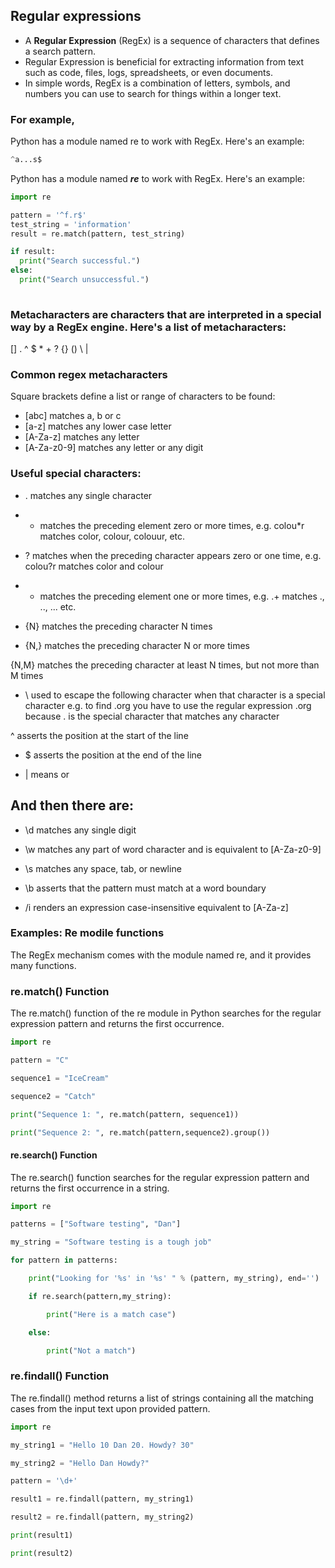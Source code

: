 ## Regular expressions

- A __Regular Expression__ (RegEx) is a sequence of characters that defines a search pattern. 
-  Regular Expression is beneficial for extracting information from text such as code, files, logs, spreadsheets, or even documents. 
- In simple words, RegEx is a combination of letters, symbols, and numbers you can use to search for things within a longer text. 
### For example,
Python has a module named re to work with RegEx. Here's an example:
```python
^a...s$
```

Python has a module named **_re_** to work with RegEx. Here's an example:

```python
import re

pattern = '^f.r$'
test_string = 'information'
result = re.match(pattern, test_string)

if result:
  print("Search successful.")
else:
  print("Search unsuccessful.")	
  
```
### Metacharacters are characters that are interpreted in a special way by a RegEx engine. Here's a list of metacharacters:

[] . ^ $ * + ? {} () \ |

### Common regex metacharacters
Square brackets define a list or range of characters to be found:

- [abc] matches a, b or c
- [a-z] matches any lower case letter
- [A-Za-z] matches any letter
- [A-Za-z0-9] matches any letter or any digit

### Useful special characters:

- . matches any single character

- * matches the preceding element zero or more times, e.g. colou*r matches color, colour, colouur, etc.

- ? matches when the preceding character appears zero or one time, e.g. colou?r matches color and colour

- + matches the preceding element one or more times, e.g. .+ matches ., .., ... etc.

- {N} matches the preceding character N times

- {N,} matches the preceding character N or more times

{N,M} matches the preceding character at least N times, but not more than M times

- \ used to escape the following character when that character is a special character e.g. to find .org you have to use the regular expression \.org because . is the special character that matches any character

^ asserts the position at the start of the line

- $ asserts the position at the end of the line

- | means or

## And then there are:

- \d matches any single digit

- \w matches any part of word character and is equivalent to [A-Za-z0-9]

- \s matches any space, tab, or newline

- \b asserts that the pattern must match at a word boundary

- /i renders an expression case-insensitive equivalent to [A-Za-z]

### Examples: Re modile functions
The RegEx mechanism comes with the module named re, and it provides many functions.

### re.match() Function

The re.match() function of the re module in Python searches for the regular expression pattern and returns the first occurrence. 

```python
import re

pattern = "C"

sequence1 = "IceCream"

sequence2 = "Catch"

print("Sequence 1: ", re.match(pattern, sequence1))

print("Sequence 2: ", re.match(pattern,sequence2).group())
```

#### re.search() Function

The re.search() function searches for the regular expression pattern and returns the first occurrence in a string.

```python
import re

patterns = ["Software testing", "Dan"]

my_string = "Software testing is a tough job"

for pattern in patterns:

    print("Looking for '%s' in '%s' " % (pattern, my_string), end='')

    if re.search(pattern,my_string):

        print("Here is a match case")

    else:

        print("Not a match")
```

### re.findall() Function

The re.findall() method returns a list of strings containing all the matching cases from the input text upon provided pattern.
```python
import re

my_string1 = "Hello 10 Dan 20. Howdy? 30"

my_string2 = "Hello Dan Howdy?"

pattern = '\d+'

result1 = re.findall(pattern, my_string1)

result2 = re.findall(pattern, my_string2)

print(result1)

print(result2)
```
